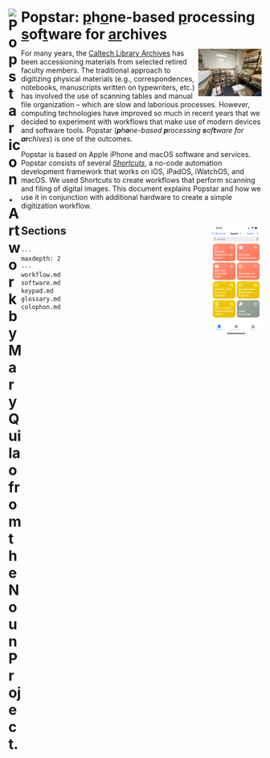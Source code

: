#  <img width="5%" align="left" class="vertically-centered" alt="Popstar icon. Artwork by Mary Quilao from the Noun Project." src="https://github.com/caltechlibrary/popstar/raw/main/.graphics/popstar-icon.png"> Popstar: <u>p</u>h<u>o</u>ne-based <u>p</u>rocessing <u>s</u>of<u>t</u>ware for <u>ar</u>chives

<div style="margin-top: -0.5em">

<img class="shadowed" align="right" src="_static/media/bankers-boxes.jpeg" width="25%"> For many years, the [Caltech Library Archives](https://library.caltech.edu/archives/home) has been accessioning materials from selected retired faculty members. The traditional approach to digitizing physical materials (e.g., correspondences, notebooks, manuscripts written on typewriters, etc.) has involved the use of scanning tables and manual file organization – which are slow and laborious processes. However, computing technologies have improved so much in recent years that we decided to experiment with workflows that make use of modern devices and software tools. Popstar (_**p**h**o**ne-based **p**rocessing **s**of**t**ware for **ar**chives_) is one of the outcomes.

</div>

Popstar is based on Apple iPhone and macOS software and services. Popstar consists of several [_Shortcuts_](https://support.apple.com/guide/shortcuts/welcome/ios), a no-code automation development framework that works on iOS, iPadOS, iWatchOS, and macOS. We used Shortcuts to create workflows that perform scanning and filing of digital images. This document explains Popstar and how we use it in conjunction with additional hardware to create a simple digitization workflow.

## Sections <img class="shadowed iphone-screenshot" align="right" src="_static/media/shortcuts-on-iphone.png" width="20%">

```{toctree}
---
maxdepth: 2
---
workflow.md
software.md
keypad.md
glossary.md
colophon.md
```
